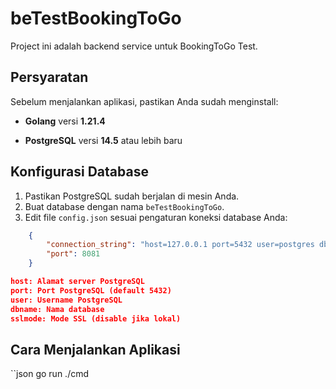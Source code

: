 # beTestBookingToGo

Project ini adalah backend service untuk BookingToGo Test.

## Persyaratan

Sebelum menjalankan aplikasi, pastikan Anda sudah menginstall:

- **Golang** versi **1.21.4**

- **PostgreSQL** versi **14.5** atau lebih baru

## Konfigurasi Database

1. Pastikan PostgreSQL sudah berjalan di mesin Anda.
2. Buat database dengan nama `beTestBookingToGo`.
3. Edit file `config.json` sesuai pengaturan koneksi database Anda:

```json
	{
		"connection_string": "host=127.0.0.1 port=5432 user=postgres dbname=beTestBookingToGo sslmode=disable",
		"port": 8081
	}
```

```json
host: Alamat server PostgreSQL
port: Port PostgreSQL (default 5432)
user: Username PostgreSQL
dbname: Nama database
sslmode: Mode SSL (disable jika lokal)
```

## Cara Menjalankan Aplikasi

``json
go run ./cmd 
```